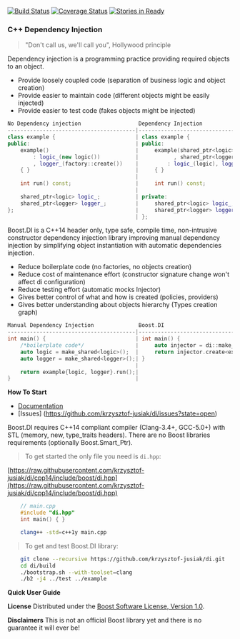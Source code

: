 [![Build Status](https://travis-ci.org/krzysztof-jusiak/di.svg?branch=cpp14)](https://travis-ci.org/krzysztof-jusiak/di)
[![Coverage Status](https://coveralls.io/repos/krzysztof-jusiak/di/badge.png?branch=cpp14)](https://coveralls.io/r/krzysztof-jusiak/di?branch=cpp14)
[![Stories in Ready](https://badge.waffle.io/krzysztof-jusiak/di.svg?label=ready&title=Ready)](http://waffle.io/krzysztof-jusiak/di)

### C++ Dependency Injection
> "Don't call us, we'll call you", Hollywood principle

Dependency injection is a programming practice providing required objects to an object.

* Provide loosely coupled code (separation of business logic and object creation)
* Provide easier to maintain code (different objects might be easily injected)
* Provide easier to test code (fakes objects might be injected)

```cpp
No Dependency injection                  Dependency Injection
----------------------------------------|--------------------------------------------
class example {                         | class example {
public:                                 | public:
    example()                           |     example(shared_ptr<logic> logic
        : logic_(new logic())           |           , shared_ptr<logger> logger)
        , logger_(factory::create())    |         : logic_(logic), logger_(logger)
    { }                                 |     { }
                                        |
    int run() const;                    |     int run() const;
                                        |
    shared_ptr<logic> logic_;           | private:
    shared_ptr<logger> logger_;         |     shared_ptr<logic> logic_;
};                                      |     shared_ptr<logger> logger_;
                                        | };
```

Boost.DI is a C++14 header only, type safe, compile time, non-intrusive constructor dependency injection
library improving manual dependency injection by simplifying object instantiation with automatic
dependencies injection.

* Reduce boilerplate code (no factories, no objects creation)
* Reduce cost of maintenance effort (constructor signature change won't affect di configuration)
* Reduce testing effort (automatic mocks Injector)
* Gives better control of what and how is created (policies, providers)
* Gives better understanding about objects hierarchy (Types creation graph)

```cpp
Manual Dependency Injection              Boost.DI
----------------------------------------|--------------------------------------------
int main() {                            | int main() {
    /*boilerplate code*/                |     auto injector = di::make_injector();
    auto logic = make_shared<logic>();  |     return injector.create<example>().run()
    auto logger = make_shared<logger>();| }
                                        |
    return example{logic, logger}.run();|
}                                       |
```

**How To Start**

* [Documentation](http://krzysztof-jusiak.github.io/di/cpp14/boost/libs/di/doc/html)
* [Issues] (https://github.com/krzysztof-jusiak/di/issues?state=open)

Boost.DI requires C++14 compliant compiler (Clang-3.4+, GCC-5.0+) with STL (memory, new, type\_traits headers).
There are no Boost libraries requirements (optionally Boost.Smart\_Ptr).

> To get started the only file you need is `di.hpp`:

[https://raw.githubusercontent.com/krzysztof-jusiak/di/cpp14/include/boost/di.hpp](https://raw.githubusercontent.com/krzysztof-jusiak/di/cpp14/include/boost/di.hpp)

```cpp
    // main.cpp
    #include "di.hpp"
    int main() { }
```

```sh
    clang++ -std=c++1y main.cpp
```

> To get and test Boost.DI library:

```sh
    git clone --recursive https://github.com/krzysztof-jusiak/di.git
    cd di/build
    ./bootstrap.sh --with-toolset=clang
    ./b2 -j4 ../test ../example
```

**Quick User Guide**

**License**
Distributed under the [Boost Software License, Version 1.0](http://www.boost.org/LICENSE_1_0.txt).

**Disclaimers**
This is not an official Boost library yet and there is no guarantee it will ever be!

